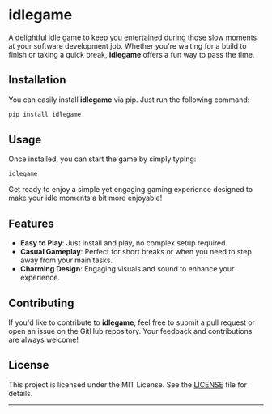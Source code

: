 # idlegame

A delightful idle game to keep you entertained during those slow moments at your software development job. Whether you're waiting for a build to finish or taking a quick break, **idlegame** offers a fun way to pass the time.

## Installation

You can easily install **idlegame** via pip. Just run the following command:

```bash
pip install idlegame
```

## Usage

Once installed, you can start the game by simply typing:

```bash
idlegame
```

Get ready to enjoy a simple yet engaging gaming experience designed to make your idle moments a bit more enjoyable!

## Features

- **Easy to Play**: Just install and play, no complex setup required.
- **Casual Gameplay**: Perfect for short breaks or when you need to step away from your main tasks.
- **Charming Design**: Engaging visuals and sound to enhance your experience.

## Contributing

If you'd like to contribute to **idlegame**, feel free to submit a pull request or open an issue on the GitHub repository. Your feedback and contributions are always welcome!

## License

This project is licensed under the MIT License. See the [LICENSE](LICENSE) file for details.

---
